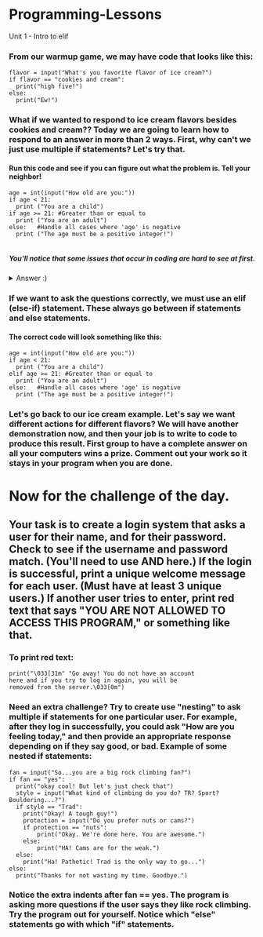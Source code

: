 # Programming-Lessons
Unit 1 - Intro to elif

### From our warmup game, we may have code that looks like this: 
```
flavor = input("What's you favorite flavor of ice cream?")
if flavor == "cookies and cream":
  print("high five!")
else:
  print("Ew!")
```

### What if we wanted to respond to ice cream flavors besides cookies and cream?? Today we are going to learn how to respond to an answer in more than 2 ways. First, why can't we just use multiple if statements? Let's try that. 

#### Run this code and see if you can figure out what the problem is. Tell your neighbor! 
```
age = int(input("How old are you:"))
if age < 21:
  print ("You are a child")
if age >= 21: #Greater than or equal to
  print ("You are an adult")
else:   #Handle all cases where 'age' is negative 
  print ("The age must be a positive integer!")
  
```
##### You'll notice that some issues that occur in coding are hard to see at first. 

<details>
<summary>Answer :) </summary>
<br>
  Try plugging in a number less than 21. You'll notice that the program responds with 2 sentences! That is because it runs both if statements separately.  
  
</details>

### If we want to ask the questions correctly, we must use an elif (else-if) statement. These always go between if statements and else statements. 

#### The correct code will look something like this: 

```
age = int(input("How old are you:"))
if age < 21:
  print ("You are a child")
elif age >= 21: #Greater than or equal to
  print ("You are an adult")
else:   #Handle all cases where 'age' is negative 
  print ("The age must be a positive integer!")
```


### Let's go back to our ice cream example. Let's say we want different actions for different flavors? We will have another demonstration now, and then your job is to write to code to produce this result. First group to have a complete answer on all your computers wins a prize. Comment out your work so it stays in your program when you are done. 

# Now for the challenge of the day. 
## Your task is to create a login system that asks a user for their name, and for their password. Check to see if the username and password match. (You'll need to use AND here.) If the login is successful, print a unique welcome message for each user. (Must have at least 3 unique users.) If another user tries to enter, print red text that says "YOU ARE NOT ALLOWED TO ACCESS THIS PROGRAM," or something like that. 

### To print red text: ###

```
print("\033[31m" "Go away! You do not have an account
here and if you try to log in again, you will be
removed from the server.\033[0m")
```
### Need an extra challenge? Try to create use "nesting" to ask multiple if statements for one particular user. For example, after they log in successfully, you could ask "How are you feeling today," and then provide an appropriate response depending on if they say good, or bad. Example of some nested if statements: 
```
fan = input("So...you are a big rock climbing fan?")
if fan == "yes":
  print("okay cool! But let's just check that")
  style = input("What kind of climbing do you do? TR? Sport? Bouldering...?")
  if style == "Trad":
    print("Okay! A tough guy!")
    protection = input("Do you prefer nuts or cams?")
    if protection == "nuts":
        print("Okay. We're done here. You are awesome.")
    else:
        print("HA! Cams are for the weak.")
  else:
    print("Ha! Pathetic! Trad is the only way to go...")
else:
  print("Thanks for not wasting my time. Goodbye.")
```
### Notice the extra indents after fan == yes. The program is asking more questions if the user says they like rock climbing. Try the program out for yourself. Notice which "else" statements go with which "if" statements. 








